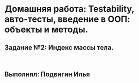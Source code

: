 
# Домашняя работа: Testability, авто-тесты, введение в ООП: объекты и методы.
## Задание №2: Индекс массы тела.

<br>

## Выполнял: Подвигин Илья